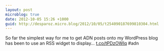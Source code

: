 ```yaml
---
layout: post
microblog: true
date: 2012-10-05 15:26 +1000
guid: http://desparoz.micro.blog/2012/10/05/t254090187699810304.html
---
```

So far the simplest way for me to get ADN posts onto my WordPress blog has been to use an RSS widget to display… [t.co/tPDzOWIq](https://t.co/tPDzOWIq) #adn
